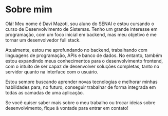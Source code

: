 # Sobre mim

Olá! Meu nome é Davi Mazoti, sou aluno do SENAI e estou cursando o curso de Desenvolvimento de Sistemas. Tenho um grande interesse em programação, com um foco inicial em backend, mas meu objetivo é me tornar um desenvolvedor full stack.

Atualmente, estou me aprofundando no backend, trabalhando com linguagens de programação, APIs e banco de dados. No entanto, também estou expandindo meus conhecimentos para o desenvolvimento frontend, com o intuito de ser capaz de desenvolver soluções completas, tanto no servidor quanto na interface com o usuário.

Estou sempre buscando aprender novas tecnologias e melhorar minhas habilidades para, no futuro, conseguir trabalhar de forma integrada em todas as camadas de uma aplicação.

Se você quiser saber mais sobre o meu trabalho ou trocar ideias sobre desenvolvimento, fique à vontade para entrar em contato!

